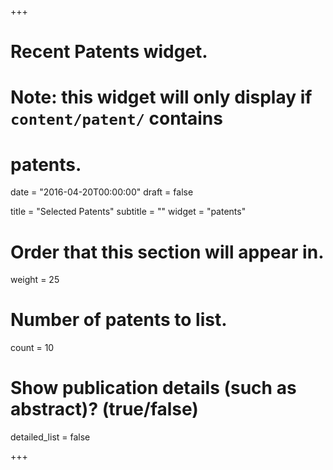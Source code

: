 +++
# Recent Patents widget.
# Note: this widget will only display if `content/patent/` contains
# patents.

date = "2016-04-20T00:00:00"
draft = false

title = "Selected Patents"
subtitle = ""
widget = "patents"

# Order that this section will appear in.
weight = 25

# Number of patents to list.
count = 10

# Show publication details (such as abstract)? (true/false)
detailed_list = false

+++

